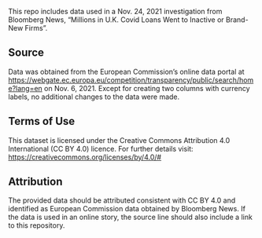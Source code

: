 This repo includes data used in a Nov. 24, 2021 investigation from Bloomberg News, “Millions in U.K. Covid Loans Went to Inactive or Brand-New Firms”.

## Source
Data was obtained from the European Commission’s online data portal at https://webgate.ec.europa.eu/competition/transparency/public/search/home?lang=en on Nov. 6, 2021. Except for creating two columns with currency labels, no additional changes to the data were made.

## Terms of Use

This dataset is licensed under the Creative Commons Attribution 4.0 International (CC BY 4.0) licence. For further details visit: https://creativecommons.org/licenses/by/4.0/#

## Attribution
The provided data should be attributed consistent with CC BY 4.0 and identified as European Commission data obtained by Bloomberg News. If the data is used in an online story, the source line should also include a link to this repository.